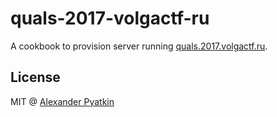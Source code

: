 # quals-2017-volgactf-ru
A cookbook to provision server running [quals.2017.volgactf.ru](https://quals.2017.volgactf.ru).

## License
MIT @ [Alexander Pyatkin](https://github.com/aspyatkin)
